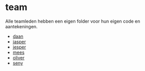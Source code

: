 # team

Alle teamleden hebben een eigen folder 
voor hun eigen code en aantekeningen.

 * [daan](daan/README.md)
 * [jasper](jasper/README.md)
 * [jesper](jesper/README.md)
 * [mees](mees/README.md)
 * [oliver](oliver/README.md)
 * [seny](seny/README.md)
